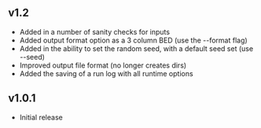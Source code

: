 ## v1.2
*  Added in a number of sanity checks for inputs
*  Added output format option as a 3 column BED (use the --format flag)
*  Added in the ability to set the random seed, with a default seed set (use --seed)
*  Improved output file format (no longer creates dirs)
*  Added the saving of a run log with all runtime options

## v1.0.1
*  Initial release
